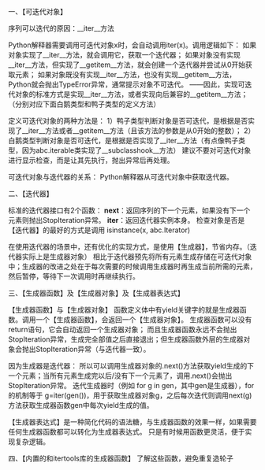 一、【可迭代对象】

序列可以迭代的原因：__iter__方法

Python解释器需要调用可迭代对象x时，会自动调用iter(x)。调用逻辑如下：
如果对象实现了__iter__方法，就会调用它，获取一个迭代器；
如果对象没有实现__iter__方法，但实现了__getitem__方法，就会创建一个迭代器并尝试从0开始获取元素；
如果对象既没有实现__iter__方法，也没有实现__getitem__方法，Python就会抛出TypeError异常，通常提示对象不可迭代。
——因此，实现可迭代对象的标准方式是实现__iter__方法，或者实现向后兼容的__getitem__方法；（分别对应下面白鹅类型和鸭子类型的定义方法）

定义可迭代对象的两种方法是：
1）鸭子类型判断对象是否可迭代，是根据是否实现了__iter__方法或者__getitem__方法（且该方法的参数是从0开始的整数）；
2）白鹅类型判断对象是否可迭代，是根据是否实现了__iter__方法（有点像鸭子类型，因为abc.iterable类实现了__subclasshook__方法）
建议不要对可迭代对象进行显示检查，而是让其先执行，抛出异常后再处理。

可迭代对象与迭代器的关系：
Python解释器从可迭代对象中获取迭代器。





二、【迭代器】

标准的迭代器接口有2个函数：
__next__：返回序列的下一个元素，如果没有下一个元素则抛出StopIteration异常。
__iter__：返回迭代器实例本身。
检查对象是否是【迭代器】的最好的方式是调用 isinstance(x, abc.Iterator)




在使用迭代器的场景中，还有优化的实现方式，是使用【生成器】，节省内存。（迭代器实际上是生成器对象）
相比于迭代器预先将所有元素生成存储在可迭代对象中；生成器的改进之处在于每次需要的时候调用生成器时再生成当前所需的元素，然后暂停，等待下一次调用时再继续执行。

三、【生成器函数】及【生成器对象】及【生成器表达式】

【生成器函数】与【生成器对象】
函数定义体中有yield关键字的就是生成器函数。调用一个【生成器函数】，会返回一个【生成器对象】。
生成器函数可以没有return语句，它会自动返回一个生成器对象；
而且生成器函数永远不会抛出StopIteration异常，生成完全部值之后直接退出；但生成器函数外层的生成器对象会抛出StopIteration异常（与迭代器一致）。

因为生成器是迭代器：
所以可以调用生成器对象的.next()方法获取yield生成的下一个元素；当所有元素生成完以后/没有下一个元素了，调用.next()会抛出StopIteration异常。
迭代生成器时（例如 for g in gen，其中gen是生成器），for的机制等于 g=iter(gen())，用于获取生成器对象g，之后每次迭代则调用next(g)方法获取生成器函数gen中每次yield生成的值。

【生成器表达式】是一种简化代码的语法糖，与生成器函数的效果一样，如果需要 任何生成器函数都可以转化为生成器表达式。
只是有时候用函数更灵活，便于实现复杂逻辑。





四、【内置的和itertools库的生成器函数】
了解这些函数，避免重复造轮子
